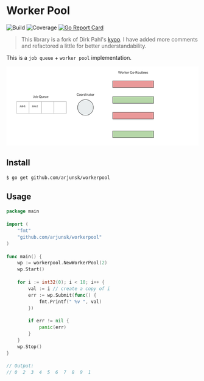 # Worker Pool

![Build](https://gitlab.com/arjunsk/workerpool/badges/master/pipeline.svg) 
![Coverage](https://gitlab.com/arjunsk/workerpool/badges/master/coverage.svg) 
[![Go Report Card](https://goreportcard.com/badge/github.com/arjunsk/workerpool)](https://goreportcard.com/report/github.com/arjunsk/workerpool)

> This library is a fork of Dirk Pahl's [kyoo](https://github.com/dirkaholic/kyoo). 
> I have added more comments and refactored a little for better understandability.

This is a `job queue` + `worker pool` implementation.

![design.png](design.png)


## Install

```sh
$ go get github.com/arjunsk/workerpool
```


## Usage

```go
package main

import (
	"fmt"
	"github.com/arjunsk/workerpool"
)

func main() {
	wp := workerpool.NewWorkerPool(2)
	wp.Start()

	for i := int32(0); i < 10; i++ {
		val := i // create a copy of i
		err := wp.Submit(func() {
			fmt.Printf(" %v ", val)
		})

		if err != nil {
			panic(err)
		}
	}
	wp.Stop()
}

// Output:
// 0  2  3  4  5  6  7  8  9  1
```


